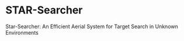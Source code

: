 # STAR-Searcher
Star-Searcher: An Efficient Aerial System for Target Search in Unknown Environments

